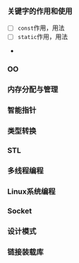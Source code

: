 
### 关键字的作用和使用
- [ ] `const`作用，用法
- [ ] `static`作用，用法
- 

### OO

### 内存分配与管理

### 智能指针

### 类型转换

### STL

### 多线程编程

### Linux系统编程

### Socket

### 设计模式

### 链接装载库

